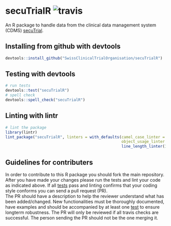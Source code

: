 # secuTrialR ![travis](https://api.travis-ci.com/SwissClinicalTrialOrganisation/secuTrialR.svg?branch=master)

An R package to handle data from the clinical data management system (CDMS) [secuTrial](https://www.secutrial.com/en/).

## Installing from github with devtools

``` r
devtools::install_github("SwissClinicalTrialOrganisation/secuTrialR")
```

## Testing with devtools

``` R
# run tests
devtools::test("secuTrialR")
# spell check
devtools::spell_check("secuTrialR")
```

## Linting with lintr

```r
# lint the package
library(lintr)
lint_package("secuTrialR", linters = with_defaults(camel_case_linter = NULL,
                                                   object_usage_linter = NULL,
                                                   line_length_linter(125)))
```

## Guidelines for contributers

In order to contribute to this R package you should fork the main repository.
After you have made your changes please run the tests and lint your code as 
indicated above. If all
[tests](README.md#testing-with-devtools)
pass and linting confirms that your coding style
conforms you can send a pull request (PR).  
The PR should have a description to help the reviewer understand what has been 
added/changed. New functionalities must be thoroughly documented, have examples 
and should be accompanied by at least one [test](tests/testthat/) to ensure longterm 
robustness. The PR will only be reviewed if all travis checks are successful. 
The person sending the PR should not be the one merging it.
